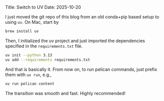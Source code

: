 Title: Switch to UV
Date: 2025-10-20

I just moved the git repo of this blog from an old conda+pip based setup to using `uv`. On Mac, start by

```bash
brew install uv
```

Then, I initialized the uv project and just imported the dependencies specified in the `requirements.txt` file.

```bash
uv init --python 3.13
uv add --requirements requirements.txt
```

And that is basically it. From now on, to run pelican commands, just prefix them with `uv run`, e.g.,

```bash
uv run pelican content
```

The transition was smooth and fast. Highly recommended!